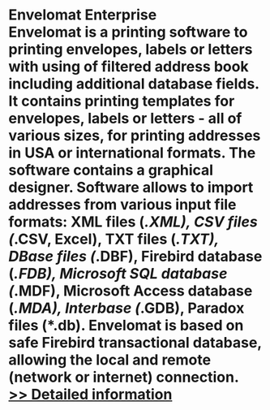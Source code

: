 # Envelomat Enterprise<br />Envelomat is a printing software to printing envelopes, labels or letters with using of filtered address book including additional database fields. It contains printing templates for envelopes, labels or letters - all of various sizes, for printing addresses in USA or international formats. The software contains a graphical designer. Software allows to import addresses from various input file formats: XML files (*.XML), CSV files (*.CSV, Excel), TXT files (*.TXT), DBase files (*.DBF), Firebird database (*.FDB), Microsoft SQL database (*.MDF), Microsoft Access database (*.MDA), Interbase (*.GDB), Paradox files (*.db). Envelomat is based on safe Firebird transactional database, allowing the local and remote (network or internet) connection.<br />[>> Detailed information](https://secure.shareit.com/shareit/product.html?productid=301014704&affiliateid=200057808)